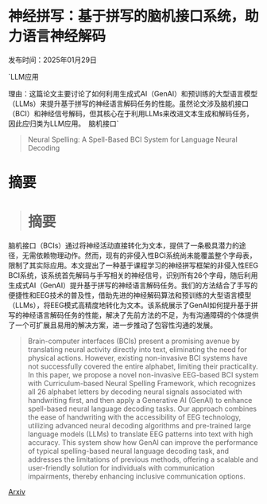 # 神经拼写：基于拼写的脑机接口系统，助力语言神经解码

发布时间：2025年01月29日

`LLM应用

理由：这篇论文主要讨论了如何利用生成式AI（GenAI）和预训练的大型语言模型（LLMs）来提升基于拼写的神经语言解码任务的性能。虽然论文涉及脑机接口（BCI）和神经信号解码，但其核心在于利用LLMs来改进文本生成和解码任务，因此应归类为LLM应用。` `脑机接口`

> Neural Spelling: A Spell-Based BCI System for Language Neural Decoding

# 摘要

> # 摘要
脑机接口（BCIs）通过将神经活动直接转化为文本，提供了一条极具潜力的途径，无需依赖物理动作。然而，现有的非侵入性BCI系统尚未能覆盖整个字母表，限制了其实际应用。本文提出了一种基于课程学习的神经拼写框架的非侵入性EEG BCI系统，该系统首先解码与手写相关的神经信号，识别所有26个字母，随后利用生成式AI（GenAI）提升基于拼写的神经语言解码任务。我们的方法结合了手写的便捷性和EEG技术的普及性，借助先进的神经解码算法和预训练的大型语言模型（LLMs），将EEG模式高精度地转化为文本。该系统展示了GenAI如何提升基于拼写的神经语言解码任务的性能，解决了先前方法的不足，为有沟通障碍的个体提供了一个可扩展且易用的解决方案，进一步推动了包容性沟通的发展。

> Brain-computer interfaces (BCIs) present a promising avenue by translating neural activity directly into text, eliminating the need for physical actions. However, existing non-invasive BCI systems have not successfully covered the entire alphabet, limiting their practicality. In this paper, we propose a novel non-invasive EEG-based BCI system with Curriculum-based Neural Spelling Framework, which recognizes all 26 alphabet letters by decoding neural signals associated with handwriting first, and then apply a Generative AI (GenAI) to enhance spell-based neural language decoding tasks. Our approach combines the ease of handwriting with the accessibility of EEG technology, utilizing advanced neural decoding algorithms and pre-trained large language models (LLMs) to translate EEG patterns into text with high accuracy. This system show how GenAI can improve the performance of typical spelling-based neural language decoding task, and addresses the limitations of previous methods, offering a scalable and user-friendly solution for individuals with communication impairments, thereby enhancing inclusive communication options.

[Arxiv](https://arxiv.org/abs/2501.17489)